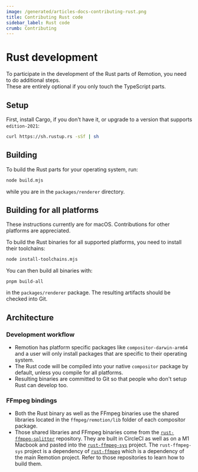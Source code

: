 ```yaml
---
image: /generated/articles-docs-contributing-rust.png
title: Contributing Rust code
sidebar_label: Rust code
crumb: Contributing
---
```


# Rust development

To participate in the development of the Rust parts of Remotion, you need to do additional steps.  
These are entirely optional if you only touch the TypeScript parts.

## Setup

First, install Cargo, if you don't have it, or upgrade to a version that supports `edition-2021`:

```sh
curl https://sh.rustup.rs -sSf | sh
```

## Building

To build the Rust parts for your operating system, run:

```sh
node build.mjs
```

while you are in the `packages/renderer` directory.

## Building for all platforms

These instructions currently are for macOS. Contributions for other platforms are appreciated.

To build the Rust binaries for all supported platforms, you need to install their toolchains:

```sh
node install-toolchains.mjs
```

You can then build all binaries with:

```
pnpm build-all
```

in the `packages/renderer` package. The resulting artifacts should be checked into Git.

## Architecture

### Development workflow

- Remotion has platform specific packages like `compositor-darwin-arm64` and a user will only install packages that are specific to their operating system.
- The Rust code will be compiled into your native `compositor` package by default, unless you compile for all platforms.
- Resulting binaries are committed to Git so that people who don't setup Rust can develop too.

### FFmpeg bindings

- Both the Rust binary as well as the FFmpeg binaries use the shared libraries located in the `ffmpeg/remotion/lib` folder of each compositor package.
- Those shared libraries and FFmpeg binaries come from the [`rust-ffmpeg-splitter`](https://github.com/remotion-dev/rust-ffmpeg-splitter) repository. They are built in CircleCI as well as on a M1 Macbook and pasted into the [`rust-ffmpeg-sys`](https://github.com/remotion-dev/rust-ffmpeg-sys) project. The `rust-ffmpeg-sys` project is a dependency of [`rust-ffmpeg`](https://github.com/remotion-dev/rust-ffmpeg) which is a dependency of the main Remotion project. Refer to those repositories to learn how to build them.
